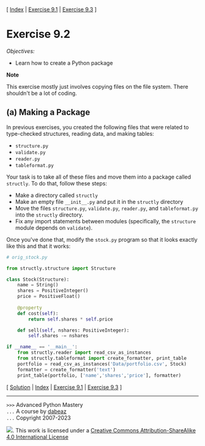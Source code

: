 \[ [Index](index.md) | [Exercise 9.1](ex9_1.md) | [Exercise 9.3](ex9_3.md) \]

# Exercise 9.2

*Objectives:*

- Learn how to create a Python package

**Note**

This exercise mostly just involves copying files on the file system.
There shouldn't be a lot of coding.

## (a) Making a Package

In previous exercises, you created the following files that were related to
type-checked structures, reading data, and making tables:

- `structure.py`
- `validate.py`
- `reader.py`
- `tableformat.py`

Your task is to take all of these files and move them into a package called `structly`.
To do that, follow these steps:

- Make a directory called `structly`
- Make an empty file `__init__.py` and put it in the `structly` directory
- Move the files `structure.py`, `validate.py`, `reader.py`, and `tableformat.py` into the `structly` directory.
- Fix any import statements between modules (specifically, the `structure` module depends on `validate`).

Once you've done that, modify the `stock.py` program so that it looks exactly like this
and that it works:

```python
# orig_stock.py

from structly.structure import Structure

class Stock(Structure):
    name = String()
    shares = PositiveInteger()
    price = PositiveFloat()
    
    @property
    def cost(self):
        return self.shares * self.price

    def sell(self, nshares: PositiveInteger):
        self.shares -= nshares

if __name__ == '__main__':
    from structly.reader import read_csv_as_instances
    from structly.tableformat import create_formatter, print_table
    portfolio = read_csv_as_instances('Data/portfolio.csv', Stock)
    formatter = create_formatter('text')
    print_table(portfolio, ['name','shares','price'], formatter)
```

\[ [Solution](soln9_2.md) | [Index](index.md) | [Exercise 9.1](ex9_1.md) | [Exercise 9.3](ex9_3.md) \]

----
`>>>` Advanced Python Mastery  
`...` A course by [dabeaz](https://www.dabeaz.com)  
`...` Copyright 2007-2023

![](https://i.creativecommons.org/l/by-sa/4.0/88x31.png). This work is licensed under
a [Creative Commons Attribution-ShareAlike 4.0 International License](http://creativecommons.org/licenses/by-sa/4.0/)
